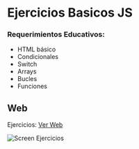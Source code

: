 # Ejercicios Basicos JS

### Requerimientos Educativos:

- HTML básico
- Condicionales
- Switch
- Arrays
- Bucles
- Funciones


## Web
Ejercicios: [Ver Web](https://bit.ly/35guzNk)

![Screen Ejercicios](https://raw.githubusercontent.com/maomur/main/ejercicios-basicos-js/screen.png)







